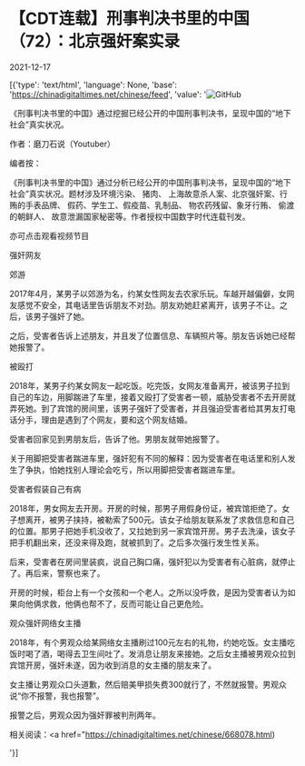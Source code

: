 # 【CDT连载】刑事判决书里的中国（72）：北京强奸案实录

2021-12-17

[{'type': 'text/html', 'language': None, 'base': 'https://chinadigitaltimes.net/chinese/feed', 'value': '![GitHub](https://chinadigitaltimes.net/chinese/files/2021/09/刑事判决书里的中国-791x1024.jpg)



《刑事判决书里的中国》通过挖掘已经公开的中国刑事判决书，呈现中国的“地下社会”真实状况。 

作者：磨刀石说（Youtuber）



编者按：

《刑事判决书里的中国》通过分析已经公开的中国刑事判决书，呈现中国的“地下社会”真实状况。题材涉及环境污染、 猪肉、 上海故意杀人案、北京强奸案、行贿的手表品牌、 假药、学生工、假疫苗、乳制品、 物农药残留、象牙行贿、 偷渡的朝鲜人、 故意泄漏国家秘密等。作者授权中国数字时代连载刊发。

亦可点击观看视频节目





强奸网友

郊游

2017年4月，某男子以郊游为名，约某女性网友去农家乐玩。车越开越偏僻，女网友感觉不安全，其电话里告诉朋友不对劲。朋友劝她赶紧离开，该男子不让。之后，该男子强奸了她。

之后，受害者告诉上述朋友，并且发了位置信息、车辆照片等。朋友告诉她已经帮她报警了。

被殴打

2018年，某男子约某女网友一起吃饭。吃完饭，女网友准备离开，被该男子拉到自己的车边，用脚踹进了车里，接着又殴打了受害者一顿，威胁受害者不去开房就弄死她。到了宾馆的房间里，该男子强奸了受害者，并且强迫受害者给其男友打电话分手，理由是遇到了个网友，要和这个网友结婚。

受害者回家见到男朋友后，告诉了他。男朋友就带她报警了。

关于用脚把受害者踹进车里，强奸犯有不同的解释：因为受害者在电话里和别人发生了争执，怕她找别人理论会吃亏，所以用脚把受害者踹进车里。

受害者假装自己有病

2018年，男女网友去开房。开房的时候，那男子用假身份证，被宾馆拒绝了。女子想离开，被男子挟持，被勒索了500元。该女子给朋友联系发了求救信息和自己的位置。那男子把她手机没收了，又拉她到另一家宾馆开房。男子去洗澡，该女子把手机翻出来，还没来得及跑，就被抓到了。之后多次强行发生性关系。

后来，受害者在房间里装疯，说自己胸口痛，强奸犯以为受害者有心脏病，就停止了。再后来，警察也来了。

开房的时候，柜台上有一个女孩和一个老人。之所以没呼救，是因为受害者认为如果向他俩求救，他俩也帮不了，反而可能让自己更危险。

观众强奸网络女主播

2018年，有个男观众给某网络女主播刷过100元左右的礼物，约她吃饭。女主播吃饭时喝了酒，喝得去卫生间吐了。发消息让朋友来接她。之后女主播被男观众拉到宾馆开房，强奸未遂，因为收到消息的女主播的朋友来了。

女主播让男观众口头道歉，然后赔美甲损失费300就行了，不然就报警。男观众说“你不报警，我也报警”。

报警之后，男观众因为强奸罪被判刑两年。

相关阅读：<a href="https://chinadigitaltimes.net/chinese/668078.html)

'}]
